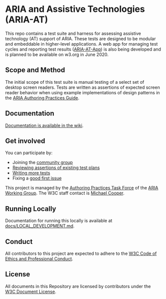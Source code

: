 # ARIA and Assistive Technologies (ARIA-AT)

This repo contains a test suite and harness for assessing assistive technology (AT)  support of ARIA. These tests are designed to be modular and embeddable in higher-level applications. A web app for managing  test cycles and reporting test results ([ARIA-AT-App](https://github.com/w3c/aria-at-app)) is also being developed and is planned to be available on w3.org in June 2020.

## Scope and Method

The initial scope of this test suite is manual testing of a select set of desktop screen readers. Tests are written as assertions of expected screen reader behavior when using example implementations of design patterns in the [ARIA Authoring Practices Guide](https://w3c.github.io/aria-practices/examples/).

## Documentation

[Documentation is available in the wiki](https://github.com/w3c/aria-at/wiki).

## Get involved

You can participate by:

* Joining the [community group](https://www.w3.org/community/aria-at/)
* [Reviewing assertions of existing test plans](https://w3c.github.io/aria-at/review-test-plans/)
* [Writing more tests](https://github.com/w3c/aria-at/wiki/How-to-contribute-tests)
* Fixing a [good first issue](https://github.com/w3c/aria-at/issues?q=is%3Aopen+is%3Aissue+label%3A%22good+first+issue%22)

This project is managed by the [Authoring Practices Task Force](https://www.w3.org/WAI/ARIA/task-forces/practices/) of the [ARIA Working Group](http://www.w3.org/WAI/ARIA/). The W3C staff contact is [Michael Cooper](http://www.w3.org/People/cooper/).

## Running Locally
Documentation for running this locally is available at [docs/LOCAL_DEVELOPMENT.md](docs/LOCAL_DEVELOPMENT.md).

## Conduct

All contributors to this project are expected to adhere to the [W3C Code of Ethics and Professional Conduct](https://www.w3.org/Consortium/cepc/).

## License

All documents in this Repository are licensed by contributors under the [W3C Document License](https://www.w3.org/Consortium/Legal/2015/doc-license).
